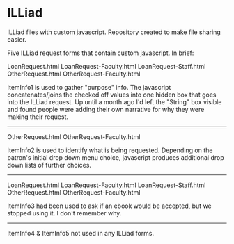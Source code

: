 # ILLiad
ILLiad files with custom javascript.  Repository created to make file sharing easier.

Five ILLiad request forms that contain custom javascript.  In brief:

LoanRequest.html
LoanRequest-Faculty.html
LoanRequest-Staff.html
OtherRequest.html
OtherRequest-Faculty.html

ItemInfo1 is used to gather "purpose" info.  The javascript concatenates/joins the checked off values into one hidden box that goes into the ILLiad request.  Up until a month ago I'd left the "String" box visible and found people were adding their own narrative for why they were making their request.

--------------------------------------------------

OtherRequest.html
OtherRequest-Faculty.html

ItemInfo2 is used to identify what is being requested.  Depending on the patron's initial drop down menu choice, javascript produces additional drop down lists of further choices.

---------------------------------------------------

LoanRequest.html
LoanRequest-Faculty.html
LoanRequest-Staff.html
OtherRequest.html
OtherRequest-Faculty.html

ItemInfo3 had been used to ask if an ebook would be accepted, but we stopped using it.  I don't remember why.

-----------------------------------------------------

ItemInfo4 & ItemInfo5 not used in any ILLiad forms.
